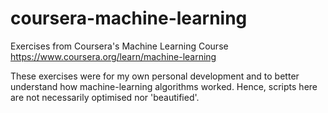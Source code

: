 # coursera-machine-learning
Exercises from Coursera's Machine Learning Course
https://www.coursera.org/learn/machine-learning

These exercises were for my own personal development and to better understand how machine-learning algorithms worked. Hence, scripts here are not necessarily optimised nor 'beautified'.   


